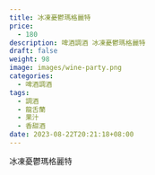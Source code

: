 ```yaml
---
title: 冰凍憂鬱瑪格麗特
price:
  - 180
description: 啤酒調酒 冰凍憂鬱瑪格麗特
draft: false
weight: 98
image: images/wine-party.png
categories:
  - 啤酒調酒
tags:
  - 調酒
  - 龍舌蘭
  - 果汁
  - 香甜酒
date: 2023-08-22T20:21:18+08:00
---
```


 冰凍憂鬱瑪格麗特
